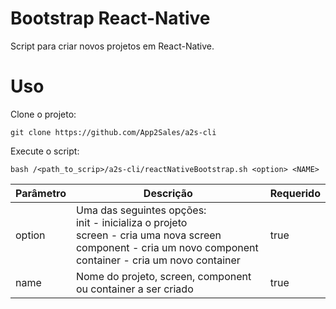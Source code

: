 # Bootstrap React-Native

Script para criar novos projetos em React-Native. 

# Uso

Clone o projeto: 

```Shell
git clone https://github.com/App2Sales/a2s-cli
``` 

Execute o script: 

```Shell
bash /<path_to_scrip>/a2s-cli/reactNativeBootstrap.sh <option> <NAME>
``` 

|Parâmetro|Descrição|Requerido|
|---------|---------|---------|
|option|Uma das seguintes opções: <br/> init - inicializa o projeto <br/> screen - cria uma nova screen  <br/> component - cria um novo component <br/> container - cria um novo container  | true| 
|name| Nome do projeto, screen, component ou container a ser criado | true|
